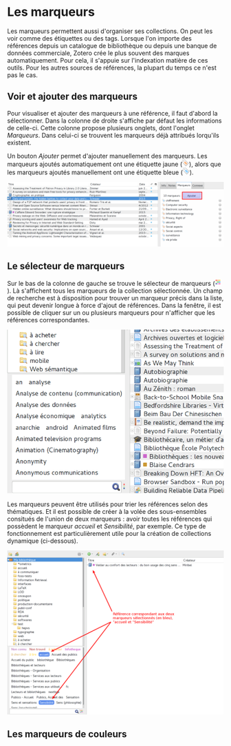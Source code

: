 # Les marqueurs

Les marqueurs permettent aussi d'organiser ses collections. On peut les voir comme des étiquettes ou des tags. Lorsque l'on importe des références depuis un catalogue de bibliothèque ou depuis une banque de données commerciale, Zotero crée le plus souvent des marques automatiquement. Pour cela, il s'appuie sur l'indexation matière de ces outils. Pour les autres sources de références, la plupart du temps ce n'est pas le cas.

## Voir et ajouter des marqueurs

Pour visualiser et ajouter des marqueurs à une référence, il faut d'abord la sélectionner. Dans la colonne de droite s'affiche par défaut les informations de celle-ci. Cette colonne propose plusieurs onglets, dont l'onglet *Marqueurs*. Dans celui-ci se trouvent les marqueurs déjà attribués lorqu'ils existent.

Un bouton *Ajouter* permet d'ajouter manuellement des marqueurs. Les marqueurs ajoutés automatiquement ont une étiquette jaune (![Icône du marqueur automatique](../images/tag-automatic.png)), alors que les marqueurs ajoutés manuellement ont une étiquette bleue (![Icône du marqueur manuel](../images/tag.png)).

![Ajouter des marqueurs](../images/zotero-marqueurs-ajout.png)

## Le sélecteur de marqueurs

Sur le bas de la colonne de gauche se trouve le sélecteur de marqueurs (![Sélecteur de marqueurs](../images/tag-selector-menu.png)). Là s'affichent tous les marqueurs de la collection sélectionnée. Un champ de recherche est à disposition pour trouver un marqueur précis dans la liste, qui peut devenir longue à force d'ajout de références. Dans la fenêtre, il est possible de cliquer sur un ou plusieurs marqueurs pour n'afficher que les références correspondantes.

![Le sélecteur de marqueurs](../images/zotero-marqueurs.png)

Les marqueurs peuvent être utilisés pour trier les références selon des thématiques. Et il est possible de créer à la volée des sous-ensembles consitués de l'union de deux marqueurs : avoir toutes les références qui possèdent le marqueur *accueil* et *Sensibilité*, par exemple. Ce type de fonctionnement est particulièrement utile pour la création de collections dynamique (ci-dessous).

![Sélection de marqueurs](../images/zotero-marqueurs-selection.png)

## Les marqueurs de couleurs


